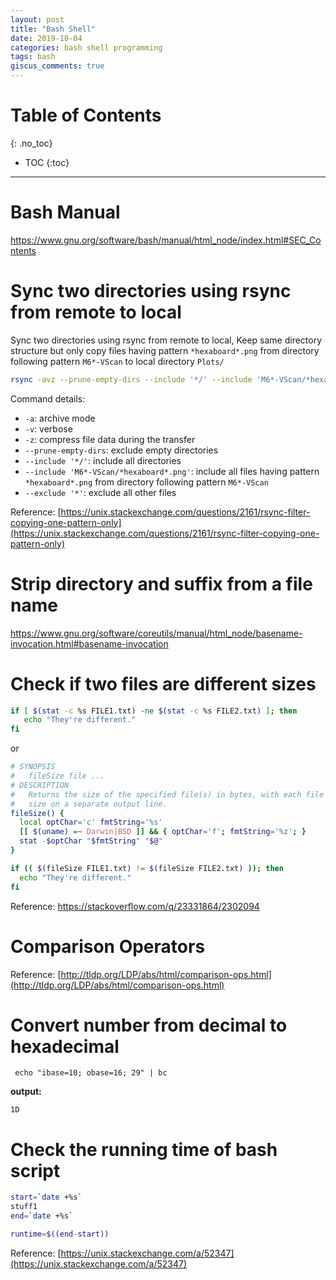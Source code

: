 ```yaml
---
layout: post
title: "Bash Shell"
date: 2019-10-04
categories: bash shell programming
tags: bash
giscus_comments: true
---
```


# Table of Contents
{: .no_toc}

* TOC
{:toc}

------------------------------------

# Bash Manual

https://www.gnu.org/software/bash/manual/html_node/index.html#SEC_Contents

# Sync two directories using rsync from remote to local

Sync two directories using rsync from remote to local, Keep same directory structure but only copy files having pattern `*hexaboard*.png` from directory following pattern `M6*-VScan` to local directory `Plots/`

```bash
rsync -avz --prune-empty-dirs --include '*/' --include 'M6*-VScan/*hexaboard*.png' --exclude '*' rasharma@lxplus.cern.ch:/afs/cern.ch/user/r/rasharma/work/HGCAL/hgcalplots/ Plots/
```

Command details:

- `-a`: archive mode
- `-v`: verbose
- `-z`: compress file data during the transfer
- `--prune-empty-dirs`: exclude empty directories
- `--include '*/'`: include all directories
- `--include 'M6*-VScan/*hexaboard*.png'`: include all files having pattern `*hexaboard*.png` from directory following pattern `M6*-VScan`
- `--exclude '*'`: exclude all other files

Reference: [https://unix.stackexchange.com/questions/2161/rsync-filter-copying-one-pattern-only](https://unix.stackexchange.com/questions/2161/rsync-filter-copying-one-pattern-only)

# Strip directory and suffix from a file name

https://www.gnu.org/software/coreutils/manual/html_node/basename-invocation.html#basename-invocation

# Check if two files are different sizes

```bash
if [ $(stat -c %s FILE1.txt) -ne $(stat -c %s FILE2.txt) ]; then
   echo "They're different."
fi
```

or

```bash
# SYNOPSIS
#   fileSize file ...
# DESCRIPTION
#   Returns the size of the specified file(s) in bytes, with each file's
#   size on a separate output line.
fileSize() {
  local optChar='c' fmtString='%s'
  [[ $(uname) =~ Darwin|BSD ]] && { optChar='f'; fmtString='%z'; }
  stat -$optChar "$fmtString" "$@"
}

if (( $(fileSize FILE1.txt) != $(fileSize FILE2.txt) )); then
  echo "They're different."
fi
```

Reference: https://stackoverflow.com/q/23331864/2302094

# Comparison Operators

Reference: [http://tldp.org/LDP/abs/html/comparison-ops.html](http://tldp.org/LDP/abs/html/comparison-ops.html)

# Convert number from decimal to hexadecimal

```bash=
 echo "ibase=10; obase=16; 29" | bc
```

**output:**

```bash=
1D
```

# Check the running time of bash script

```bash
start=`date +%s`
stuff1
end=`date +%s`

runtime=$((end-start))
```

Reference: [https://unix.stackexchange.com/a/52347](https://unix.stackexchange.com/a/52347)
